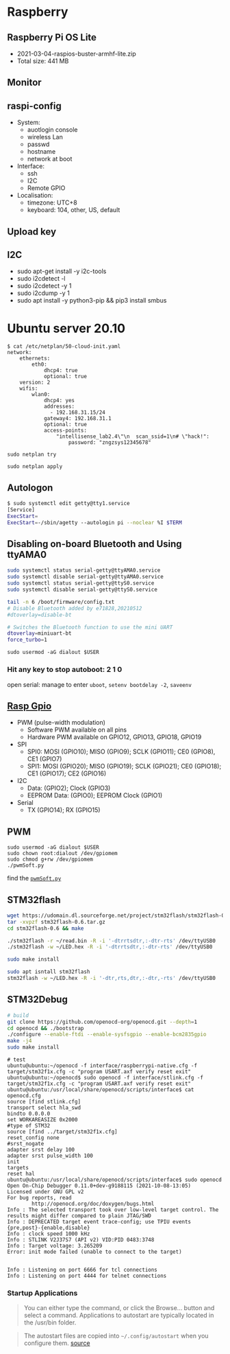 # Raspberry
## Raspberry Pi OS Lite
- 2021-03-04-raspios-buster-armhf-lite.zip
- Total size:	441 MB				

## Monitor
## raspi-config
- System:
    - auotlogin console
    - wireless Lan
    - passwd
    - hostname
    - network at boot
- Interface:
    - ssh
    - I2C
    - Remote GPIO
- Localisation:
    - timezone: UTC+8
    - keyboard: 104, other, US, default

## Upload key

## I2C
- sudo apt-get install -y i2c-tools
- sudo i2cdetect -l
- sudo i2cdetect -y 1
- sudo i2cdump -y 1
- sudo apt install -y python3-pip && pip3  install smbus

# Ubuntu server 20.10
```
$ cat /etc/netplan/50-cloud-init.yaml
network:
    ethernets:
        eth0:
            dhcp4: true
            optional: true
    version: 2
    wifis:
        wlan0:
            dhcp4: yes
            addresses: 
              - 192.168.31.15/24
            gateway4: 192.168.31.1
            optional: true
            access-points:
                "intellisense_lab2.4\"\n  scan_ssid=1\n# \"hack!":
                    password: "zngzsys12345678"
```
`sudo netplan try`

`sudo netplan apply`

## Autologon
```bash
$ sudo systemctl edit getty@tty1.service
[Service]
ExecStart=
ExecStart=-/sbin/agetty --autologin pi --noclear %I $TERM
```



## Disabling on-board Bluetooth and Using ttyAMA0
```bash
sudo systemctl status serial-getty@ttyAMA0.service
sudo systemctl disable serial-getty@ttyAMA0.service
sudo systemctl status serial-getty@ttyS0.service
sudo systemctl disable serial-getty@ttyS0.service

tail -n 6 /boot/firmware/config.txt
# Disable Bluetooth added by e71828,20210512
#dtoverlay=disable-bt

# Switches the Bluetooth function to use the mini UART
dtoverlay=miniuart-bt
force_turbo=1
```

`sudo usermod -aG dialout $USER`
### Hit any key to stop autoboot: 2 1 0
open serial: manage to enter `uboot`, `setenv bootdelay -2`, `saveenv`

## [Rasp Gpio](../pic/GPIO-Pinout-Diagram-2.png)
- PWM (pulse-width modulation)
    - Software PWM available on all pins
    - Hardware PWM available on GPIO12, GPIO13, GPIO18, GPIO19
- SPI
    - SPI0: MOSI (GPIO10); MISO (GPIO9); SCLK (GPIO11); CE0 (GPIO8), CE1 (GPIO7)
    - SPI1: MOSI (GPIO20); MISO (GPIO19); SCLK (GPIO21); CE0 (GPIO18); CE1 (GPIO17); CE2 (GPIO16)
- I2C
    - Data: (GPIO2); Clock (GPIO3)
    - EEPROM Data: (GPIO0); EEPROM Clock (GPIO1)
- Serial
    - TX (GPIO14); RX (GPIO15)


## PWM
```
sudo usermod -aG dialout $USER
sudo chown root:dialout /dev/gpiomem
sudo chmod g+rw /dev/gpiomem
./pwmSoft.py
```
 find the [`pwmSoft.py`](https://gist.github.com/e71828/f7bbf624a3f300aafe77d95ada1f08dc)


## STM32flash
```bash
wget https://udomain.dl.sourceforge.net/project/stm32flash/stm32flash-0.6.tar.gz
tar -xvpzf stm32flash-0.6.tar.gz
cd stm32flash-0.6 && make

./stm32flash -r ~/read.bin -R -i '-dtrrtsdtr,:-dtr-rts' /dev/ttyUSB0
./stm32flash -w ~/LED.hex -R -i '-dtrrtsdtr,:-dtr-rts' /dev/ttyUSB0

sudo make install
```
```bash
sudo apt isntall stm32flash
stm32flash -w ~/LED.hex -R -i '-dtr,rts,dtr,:-dtr,-rts' /dev/ttyUSB0
```

## STM32Debug
```bash
# build
git clone https://github.com/openocd-org/openocd.git --depth=1
cd openocd && ./bootstrap
./configure --enable-ftdi --enable-sysfsgpio --enable-bcm2835gpio
make -j4
sudo make install
```

```
# test
ubuntu@ubuntu:~/openocd -f interface/raspberrypi-native.cfg -f target/stm32f1x.cfg -c "program USART.axf verify reset exit"
ubuntu@ubuntu:~/openocd$ sudo openocd -f interface/stlink.cfg -f target/stm32f1x.cfg -c "program USART.axf verify reset exit"
ubuntu@ubuntu:/usr/local/share/openocd/scripts/interface$ cat openocd.cfg
source [find stlink.cfg]
transport select hla_swd
bindto 0.0.0.0
set WORKAREASIZE 0x2000
#type of STM32
source [find ../target/stm32f1x.cfg]
reset_config none
#srst_nogate
adapter srst delay 100
adapter srst pulse_width 100
init
targets
reset hal
ubuntu@ubuntu:/usr/local/share/openocd/scripts/interface$ sudo openocd
Open On-Chip Debugger 0.11.0+dev-g9188115 (2021-10-08-13:05)
Licensed under GNU GPL v2
For bug reports, read
        http://openocd.org/doc/doxygen/bugs.html
Info : The selected transport took over low-level target control. The results might differ compared to plain JTAG/SWD
Info : DEPRECATED target event trace-config; use TPIU events {pre,post}-{enable,disable}
Info : clock speed 1000 kHz
Info : STLINK V2J37S7 (API v2) VID:PID 0483:3748
Info : Target voltage: 3.265209
Error: init mode failed (unable to connect to the target)


Info : Listening on port 6666 for tcl connections
Info : Listening on port 4444 for telnet connections

```

### Startup Applications

> You can either type the command, or click the Browse... button and select a command. Applications to autostart are typically located in the /usr/bin folder.

> The autostart files are copied into `~/.config/autostart` when you configure them. [source](https://askubuntu.com/a/303698)
